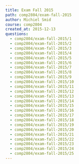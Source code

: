 ```yaml
---
title: Exam Fall 2015
path: comp2804/exam-fall-2015
author: Michiel Smid
course: comp2804
created_at: 2015-12-13
questions:
  - comp2804/exam-fall-2015/1
  - comp2804/exam-fall-2015/2
  - comp2804/exam-fall-2015/3
  - comp2804/exam-fall-2015/4
  - comp2804/exam-fall-2015/5
  - comp2804/exam-fall-2015/6
  - comp2804/exam-fall-2015/7
  - comp2804/exam-fall-2015/8
  - comp2804/exam-fall-2015/9
  - comp2804/exam-fall-2015/10
  - comp2804/exam-fall-2015/11
  - comp2804/exam-fall-2015/12
  - comp2804/exam-fall-2015/13
  - comp2804/exam-fall-2015/14
  - comp2804/exam-fall-2015/15
  - comp2804/exam-fall-2015/16
  - comp2804/exam-fall-2015/17
  - comp2804/exam-fall-2015/18
  - comp2804/exam-fall-2015/19
  - comp2804/exam-fall-2015/20
  - comp2804/exam-fall-2015/21
  - comp2804/exam-fall-2015/22
  - comp2804/exam-fall-2015/23
  - comp2804/exam-fall-2015/24
  - comp2804/exam-fall-2015/25
---
```

